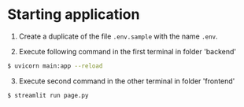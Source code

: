 # Starting application
1. Create a duplicate of the file `.env.sample` with the name `.env`.

2. Execute following command in the first terminal in folder 'backend'
```bash
$ uvicorn main:app --reload
```

3. Execute second command in the other terminal in folder 'frontend'
```bash
$ streamlit run page.py
```